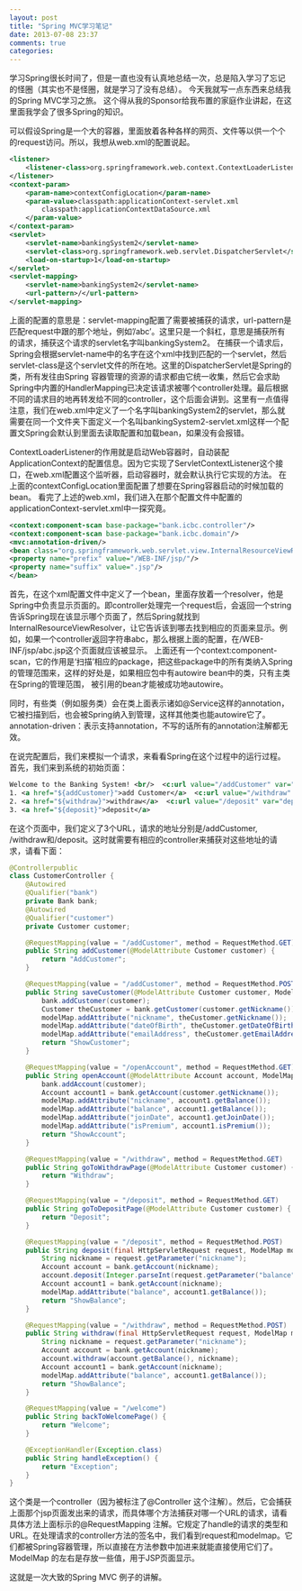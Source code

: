 ```yaml
---
layout: post
title: "Spring MVC学习笔记"
date: 2013-07-08 23:37
comments: true
categories: 
---
```

学习Spring很长时间了，但是一直也没有认真地总结一次，总是陷入学习了忘记的怪圈（其实也不是怪圈，就是学习了没有总结）。 今天我就写一点东西来总结我的Spring MVC学习之旅。 这个得从我的Sponsor给我布置的家庭作业讲起，在这里面我学会了很多Spring的知识。

可以假设Spring是一个大的容器，里面放着各种各样的网页、文件等以供一个个的request访问。所以，我想从web.xml的配置说起。
<!-- more -->
``` xml
<listener>
    <listener-class>org.springframework.web.context.ContextLoaderListener</listener-class>
</listener>    
<context-param>
    <param-name>contextConfigLocation</param-name>
    <param-value>classpath:applicationContext-servlet.xml
        classpath:applicationContextDataSource.xml
    </param-value>
</context-param>    
<servlet>
    <servlet-name>bankingSystem2</servlet-name>
    <servlet-class>org.springframework.web.servlet.DispatcherServlet</servlet-class>
    <load-on-startup>1</load-on-startup>
</servlet>
<servlet-mapping>
    <servlet-name>bankingSystem2</servlet-name>
    <url-pattern>/</url-pattern>
</servlet-mapping>
```
上面的配置的意思是：servlet-mapping配置了需要被捕获的请求，url-pattern是匹配request中跟的那个地址，例如’/abc’。这里只是一个斜杠，意思是捕获所有的请求，捕获这个请求的servlet名字叫bankingSystem2。 在捕获一个请求后，Spring会根据servlet-name中的名字在这个xml中找到匹配的一个servlet，然后servlet-class是这个servlet文件的所在地。这里的DispatcherServlet是Spring的类，所有发往由Spring 容器管理的资源的请求都由它统一收集，然后它会求助Spring中内置的HandlerMapping已决定该请求被哪个controller处理。最后根据不同的请求目的地再转发给不同的controller，这个后面会讲到。这里有一点值得注意，我们在web.xml中定义了一个名字叫bankingSystem2的servlet，那么就需要在同一个文件夹下面定义一个名叫bankingSystem2-servlet.xml这样一个配置文Spring会默认到里面去读取配置和加载bean，如果没有会报错。

ContextLoaderListener的作用就是启动Web容器时，自动装配ApplicationContext的配置信息。因为它实现了ServletContextListener这个接口，在web.xml配置这个监听器，启动容器时，就会默认执行它实现的方法。 在上面的contextConfigLocation里面配置了想要在Spring容器启动的时候加载的bean。 看完了上述的web.xml，我们进入在那个配置文件中配置的applicationContext-servlet.xml中一探究竟。
``` xml
<context:component-scan base-package="bank.icbc.controller"/>    
<context:component-scan base-package="bank.icbc.domain"/>    
<mvc:annotation-driven/>    
<bean class="org.springframework.web.servlet.view.InternalResourceViewResolver">
<property name="prefix" value="/WEB-INF/jsp/"/>
<property name="suffix" value=".jsp"/>
</bean>
```  
首先，在这个xml配置文件中定义了一个bean，里面存放着一个resolver，他是Spring中负责显示页面的。即controller处理完一个request后，会返回一个string告诉Spring现在该显示哪个页面了，然后Spring就找到InternalResourceViewResolver，让它告诉该到哪去找到相应的页面来显示。例如，如果一个controller返回字符串abc，那么根据上面的配置，在/WEB-INF/jsp/abc.jsp这个页面就应该被显示。 上面还有一个context:component-scan，它的作用是‘扫描’相应的package，把这些package中的所有类纳入Spring的管理范围来，这样的好处是，如果相应包中有autowire bean中的类，只有主类在Spring的管理范围， 被引用的bean才能被成功地autowire。

同时，有些类（例如服务类）会在类上面表示诸如@Service这样的annotation，它被扫描到后，也会被Spring纳入到管理，这样其他类也能autowire它了。 annotation-driven：表示支持annotation，不写的话所有的annotation注解都无效。

在说完配置后，我们来模拟一个请求，来看看Spring在这个过程中的运行过程。首先，我们来到系统的初始页面：
``` xml
Welcome to the Banking System! <br/>  <c:url value="/addCustomer" var="addCustomer"/>  
1. <a href="${addCustomer}">add Customer</a>  <c:url value="/withdraw" var="withdraw"/>  
2. <a href="${withdraw}">withdraw</a>  <c:url value="/deposit" var="deposit"/>  
3. <a href="${deposit}">deposit</a>  
``` 
在这个页面中，我们定义了3个URL，请求的地址分别是/addCustomer, /withdraw和/deposit。这时就需要有相应的controller来捕获对这些地址的请求，请看下面：
``` java
@Controllerpublic
class CustomerController {
    @Autowired
    @Qualifier("bank")
    private Bank bank;
    @Autowired
    @Qualifier("customer")
    private Customer customer;

    @RequestMapping(value = "/addCustomer", method = RequestMethod.GET)
    public String addCustomer(@ModelAttribute Customer customer) {
        return "AddCustomer";
    }

    @RequestMapping(value = "/addCustomer", method = RequestMethod.POST)
    public String saveCustomer(@ModelAttribute Customer customer, ModelMap modelMap) {
        bank.addCustomer(customer);
        Customer theCustomer = bank.getCustomer(customer.getNickname());
        modelMap.addAttribute("nickname", theCustomer.getNickname());
        modelMap.addAttribute("dateOfBirth", theCustomer.getDateOfBirth());
        modelMap.addAttribute("emailAddress", theCustomer.getEmailAddress());
        return "ShowCustomer";
    }

    @RequestMapping(value = "/openAccount", method = RequestMethod.GET)
    public String openAccount(@ModelAttribute Account account, ModelMap modelMap) {
        bank.addAccount(customer);
        Account account1 = bank.getAccount(customer.getNickname());
        modelMap.addAttribute("nickname", account1.getBalance());
        modelMap.addAttribute("balance", account1.getBalance());
        modelMap.addAttribute("joinDate", account1.getJoinDate());
        modelMap.addAttribute("isPremium", account1.isPremium());
        return "ShowAccount";
    }

    @RequestMapping(value = "/withdraw", method = RequestMethod.GET)
    public String goToWithdrawPage(@ModelAttribute Customer customer) {
        return "Withdraw";
    }

    @RequestMapping(value = "/deposit", method = RequestMethod.GET)
    public String goToDepositPage(@ModelAttribute Customer customer) {
        return "Deposit";
    }

    @RequestMapping(value = "/deposit", method = RequestMethod.POST)
    public String deposit(final HttpServletRequest request, ModelMap modelMap) {
        String nickname = request.getParameter("nickname");
        Account account = bank.getAccount(nickname);
        account.deposit(Integer.parseInt(request.getParameter("balance")), nickname);
        Account account1 = bank.getAccount(nickname);
        modelMap.addAttribute("balance", account1.getBalance());
        return "ShowBalance";
    }

    @RequestMapping(value = "/withdraw", method = RequestMethod.POST)
    public String withdraw(final HttpServletRequest request, ModelMap modelMap) {
        String nickname = request.getParameter("nickname");
        Account account = bank.getAccount(nickname);
        account.withdraw(account.getBalance(), nickname);
        Account account1 = bank.getAccount(nickname);
        modelMap.addAttribute("balance", account1.getBalance());
        return "ShowBalance";
    }

    @RequestMapping(value = "/welcome")
    public String backToWelcomePage() {
        return "Welcome";
    }

    @ExceptionHandler(Exception.class)
    public String handleException() {
        return "Exception";
    }
}
```
这个类是一个controller（因为被标注了@Controller 这个注解）。然后，它会捕获上面那个jsp页面发出来的请求，而具体哪个方法捕获对哪一个URL的请求，请看具体方法上面标示的@RequestMapping 注解。它规定了handle的请求的类型和URL。在处理请求的controller方法的签名中，我们看到request和modelmap。它们都被Spring容器管理，所以直接在方法参数中加进来就能直接使用它们了。ModelMap 的左右是存放一些值，用于JSP页面显示。

这就是一次大致的Spring MVC 例子的讲解。
